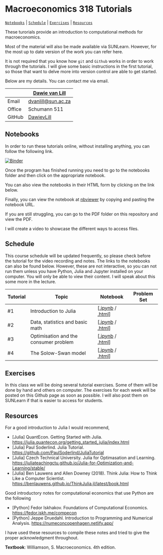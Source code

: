 # Macroeconomics 318 Tutorials 

[`Notebooks`](#notebooks) | [`Schedule`](#schedule) | [`Exercises`](#exercises) |
[`Resources`](#resources) 

These turorials provide an introduction to computational methods for macroeconomics. 

Most of the material will also be made available via SUNLearn. However, for the most up to date version of the work you can refer here. 

It is not required that you know how `git` and `Github` works in order to work through the tutorials. I will give some basic instructions in the first tutorial, so those that want to delve more into version control are able to get started.  

Below are my details. You can contact me via email. 

|  | [Dawie van Lill](https://dawievanlill.netlify.app/) |
|--------------|--------------------------------------------------------------|
| Email | [dvanlill@sun.ac.za](mailto:dvanlill@sun.ac.za) |
| Office | Schumann 511 |
| GitHub | [DawievLill](https://github.com/DawievLill) |

## Notebooks

In order to run these tutorials online, without installing anything, you can follow the following link. 

[![Binder](https://mybinder.org/badge_logo.svg)](https://mybinder.org/v2/gh/DawievLill/Macro-318/HEAD)

Once the program has finished running you need to go to the notebooks folder and then click on the appropriate notebook. 

You can also view the notebooks in their HTML form by clicking on the link below. 

Finally, you can view the notebook at [nbviewer](https://nbviewer.org/) by copying and pasting the notebook URL. 

If you are still struggling, you can go to the PDF folder on this repository and view the PDF. 

I will create a video to showcase the different ways to access files. 

## Schedule 

This course schedule will be updated frequently, so please check before the tutorial for the video recording and notes. The links to the notebooks can also be found below. However, these are not interactive, so you can not run them unless you have Python, Julia and Jupyter installed on your computer. You will only be able to view their content. I will speak about this some more in the lecture. 

|  Tutorial | Topic  | Notebook  | Problem Set |
|--------|-----------|-----------------|----------------|
| #1 | Introduction to Julia | [[.ipynb](https://github.com/DawievLill/Macro-318/blob/main/notebooks/tut1_introduction.ipynb) / [.html](https://raw.githack.com/DawievLill/Macro-318/main/html/tut1_introduction.html)]  | |
| #2 | Data, statistics and basic math  | [[.ipynb](https://github.com/DawievLill/Macro-318/blob/main/notebooks/tut2_data_analysis.ipynb) / [.html](https://raw.githack.com/DawievLill/Macro-318/main/html/tut2_data_analysis.html)] | |
| #3 | Optimisation and the consumer problem    | [[.ipynb](https://github.com/DawievLill/Macro-318/blob/main/notebooks/tut3_optimisation.ipynb) / [.html](https://raw.githack.com/DawievLill/Macro-318/main/html/tut3_optimisation.html)]  | |
| #4 | The Solow-Swan model |  [[.ipynb](https://github.com/DawievLill/Macro-318/blob/main/notebooks/tut4_solow.ipynb) / [.html]()]  | |


## Exercises

In this class we will be doing several tutorial exercises. Some of them will be done by hand and others on computer. The exercises for each week will be posted on this Github page as soon as possible. I will also post them on SUNLearn if that is easier to access for students. 

## Resources

For a good introduction to Julia I would recommend, 

- [Julia] QuantEcon. Getting Started with Julia. https://julia.quantecon.org/getting_started_julia/index.html
- [Julia] Paul Soderlind. Julia Tutorial. https://github.com/PaulSoderlind/JuliaTutorial
- [Julia] Czech Technical University. Julia for Optimasation and Learning. https://juliateachingctu.github.io/Julia-for-Optimization-and-Learning/stable/
- [Julia] Ben Lauwens and Allen Downey (2018). Think Julia: How to Think Like a Computer Scientist. https://benlauwens.github.io/ThinkJulia.jl/latest/book.html

Good introductory notes for computational economics that use Python are the following

- [Python] Fedor Iskhakov. Foundations of Computational Economics. https://fedor.iskh.me/compecon
- [Python] Jeppe Druedahl. Introduction to Programming and Numerical Analysis. https://numeconcopenhagen.netlify.app/

I have used these resources to compile these notes and tried to give the proper acknowledgment throughout. 

**Textbook**: Williamson, S. Macroeconomics. 4th edition. 




